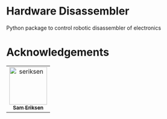 # Hardware Disassembler
Python package to control robotic disassembler of electronics


# Acknowledgements
<!-- readme: contributors -start -->
<table>
<tr>
    <td align="center">
        <a href="https://github.com/seriksen">
            <img src="https://avatars.githubusercontent.com/u/5619270?v=4" width="100;" alt="seriksen"/>
            <br />
            <sub><b>Sam Eriksen</b></sub>
        </a>
    </td></tr>
</table>
<!-- readme: contributors -end -->